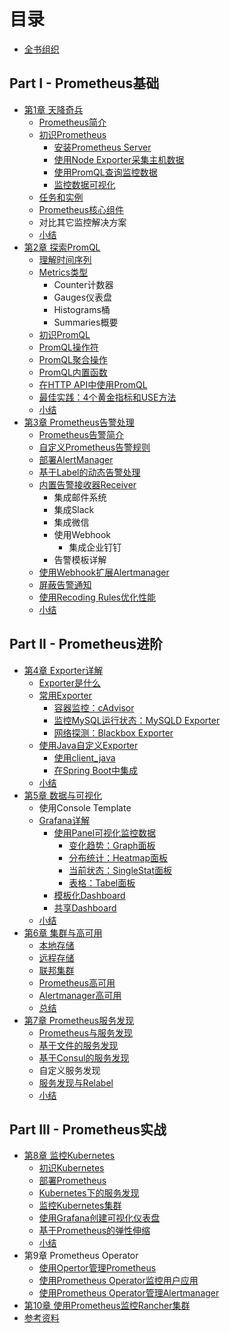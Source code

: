# 目录

* [全书组织](Introduction.md)

## Part I - Prometheus基础

* [第1章 天降奇兵](./quickstart/README.md)
  * [Prometheus简介](./quickstart/why-monitor.md)
  * [初识Prometheus](./quickstart/prometheus-quick-start.md)
    * [安装Prometheus Server](./quickstart/install-prometheus-server.md)
    * [使用Node Exporter采集主机数据](./quickstart/use-node-exporter.md)
    * [使用PromQL查询监控数据](./quickstart/promql_quickstart.md)
    * [监控数据可视化](./quickstart/use-grafana-create-dashboard.md)
  * [任务和实例](./quickstart/prometheus-job-and-instance.md)
  * [Prometheus核心组件](./quickstart/prometheus-architecture-and-components.md)
  * 对比其它监控解决方案
  * [小结](./quickstart/SUMMARY.md)
* [第2章 探索PromQL](./promql/README.md)
  * [理解时间序列](./promql/what-is-prometheus-metrics-and-labels.md)
  * [Metrics类型](./promql/prometheus-metrics-types.md)
    * Counter计数器
    * Gauges仪表盘
    * Histograms桶
    * Summaries概要
  * [初识PromQL](./promql/prometheus-query-language.md)
  * [PromQL操作符](./promql/prometheus-promql-operators-v2.md)
  * [PromQL聚合操作](./promql/prometheus-aggr-ops.md)
  * [PromQL内置函数](./promql/prometheus-promql-functions.md)
  * [在HTTP API中使用PromQL](./promql/prometheus-promql-with-http-api.md)
  * [最佳实践：4个黄金指标和USE方法](./promql/prometheus-promql-best-praticase.md)
  * [小结](./promql/SUMMARY.md)
* [第3章 Prometheus告警处理](./alert/README.md)
  * [Prometheus告警简介](./alert/prometheus-alert-manager-overview.md)
  * [自定义Prometheus告警规则](./alert/prometheus-alert-rule.md)
  * [部署AlertManager](./alert/install-alert-manager.md)
  * [基于Label的动态告警处理](./alert/alert-manager-routes.md)
  * [内置告警接收器Receiver](./alert/alert-manager-with-smtp.md)
    * 集成邮件系统
    * 集成Slack
    * 集成微信
    * 使用Webhook
      * 集成企业钉钉
    * 告警模板详解
  * [使用Webhook扩展Alertmanager](./alert/alert-manager-extension-with-webhook.md)
  * [屏蔽告警通知](./alert/alert-manager-inhibit.md)
  * [使用Recoding Rules优化性能](./alert/prometheus-recoding-rules.md)
  * [小结](./alert/SUMMARY.md)

## Part II - Prometheus进阶

* [第4章 Exporter详解](./exporter/README.md)
  * [Exporter是什么](./exporter/what-is-prometheus-exporter.md)
  * [常用Exporter](./exporter/commonly-eporter-usage.md)
    * [容器监控：cAdvisor](./exporter/use-prometheus-monitor-container.md)
    * [监控MySQL运行状态：MySQLD Exporter](./exporter/use-promethues-monitor-mysql.md)
    * [网络探测：Blackbox Exporter](./exporter/install_blackbox_exporter.md)
  * [使用Java自定义Exporter](./exporter/custom_exporter_with_java.md)
    * [使用client_java](./exporter/client_library_java.md)
    * [在Spring Boot中集成](./exporter/custom_app_support_prometheus.md)
  * [小结](./exporter/SUMMARY.md)
* [第5章 数据与可视化](./grafana/README.md)
  * 使用Console Template
  * [Grafana详解](./grafana/grafana-intro.md)
    * [使用Panel可视化监控数据](./grafana/grafana-panels.md)
      * [变化趋势：Graph面板](./grafana/use_graph_panel.md)
      * [分布统计：Heatmap面板](./grafana/use_heatmap_panel.md)
      * [当前状态：SingleStat面板](./grafana/use_singlestat_panel.md)
      * [表格：Tabel面板](./grafana/use_table_panel.md)
    * [模板化Dashboard](./grafana/templating.md)
    * [共享Dashboard](./grafana/share_dashboard.md)
  * [小结](./grafana/SUMMARY.md)
* [第6章 集群与高可用](./ha/READMD.md)
  * [本地存储](./ha/prometheus-local-storage.md)
  * [远程存储](./ha/prometheus-remote-storage.md)
  * [联邦集群](./ha/scale-prometheus-with-federation.md)
  * [Prometheus高可用](./ha/prometheus-and-high-availability.md)
  * [Alertmanager高可用](./ha/alertmanager-high-availability.md)
  * [总结](./ha/SUMMARY.md)
* [第7章 Prometheus服务发现](./sd/README.md)
  * [Prometheus与服务发现](./sd/why-need-service-discovery.md)
  * [基于文件的服务发现](./sd/service-discovery-with-file.md)
  * [基于Consul的服务发现](./sd/service-discovery-with-consul.md)
  * 自定义服务发现
  * [服务发现与Relabel](./sd/service-discovery-with-relabel.md)
  * [小结](./sd/SUMMARY.md)

## Part III - Prometheus实战

* [第8章 监控Kubernetes](./kubernetes/READMD.md)
  * [初识Kubernetes](./kubernetes/kubernetes-with-minikube.md)
  * [部署Prometheus](./kubernetes/deploy-prometheus-in-kubernetes.md)
  * [Kubernetes下的服务发现](./kubernetes/service-discovery-with-kubernetes.md)
  * [监控Kubernetes集群](./kubernetes/use-prometheus-monitor-kubernetes.md)
  * [使用Grafana创建可视化仪表盘](./kubernetes/use-grafana-in-k8s.md)
  * [基于Prometheus的弹性伸缩](./kubernetes/hap-with-prometheus.md)
  * [小结](./kubernetes/SUMMARY.md)
* 第9章 Prometheus Operator
  * [使用Opertor管理Prometheus](./kubernetes/use-operator-manage-prometheus.md)
  * [使用Prometheus Operator监控用户应用](./kubernetes/use-operator-monitor-app.md)
  * [使用Prometheus Operator管理Alertmanager](./kubernetes/use-operator-alerting.md)
* [第10章 使用Prometheus监控Rancher集群](./rancher/README.md)
* [参考资料](./REFERENCES.md)
